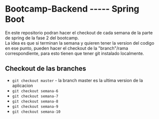 # Bootcamp-Backend ----- Spring Boot

En este repositorio podran hacer el checkout de cada semana de la parte de spring de la fase 2 del bootcamp.<br/>
La idea es que si terminan la semana y quieren tener la version del codigo en ese punto, pueden hacer el checkout de la "branch"/rama correspondiente, para esto tienen que tener git instalado localmente.

## Checkout de las branches

- `git checkout master` - la branch master es la ultima version de la aplicacion
- `git checkout semana-6`
- `git checkout semana-7`
- `git checkout semana-8`
- `git checkout semana-9`
- `git checkout semana-10`
